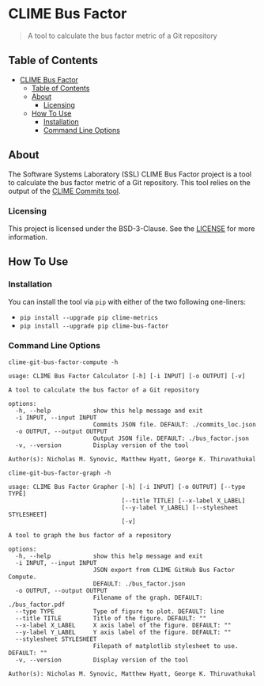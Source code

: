 # CLIME Bus Factor

> A tool to calculate the bus factor metric of a Git repository

## Table of Contents

- [CLIME Bus Factor](#clime-bus-factor)
  - [Table of Contents](#table-of-contents)
  - [About](#about)
    - [Licensing](#licensing)
  - [How To Use](#how-to-use)
    - [Installation](#installation)
    - [Command Line Options](#command-line-options)

## About

The Software Systems Laboratory (SSL) CLIME Bus Factor project is a tool to calculate the bus factor metric of a Git repository. This tool relies on the output of the [CLIME Commits tool](https://github.com/SoftwareSystemsLaboratory/clime-commits).

### Licensing

This project is licensed under the BSD-3-Clause. See the [LICENSE](LICENSE) for more information.

## How To Use

### Installation

You can install the tool via `pip` with either of the two following one-liners:

- `pip install --upgrade pip clime-metrics`
- `pip install --upgrade pip clime-bus-factor`

### Command Line Options

`clime-git-bus-factor-compute -h`

``` shell
usage: CLIME Bus Factor Calculator [-h] [-i INPUT] [-o OUTPUT] [-v]

A tool to calculate the bus factor of a Git repository

options:
  -h, --help            show this help message and exit
  -i INPUT, --input INPUT
                        Commits JSON file. DEFAULT: ./commits_loc.json
  -o OUTPUT, --output OUTPUT
                        Output JSON file. DEFAULT: ./bus_factor.json
  -v, --version         Display version of the tool

Author(s): Nicholas M. Synovic, Matthew Hyatt, George K. Thiruvathukal
```

`clime-git-bus-factor-graph -h`

``` shell
usage: CLIME Bus Factor Grapher [-h] [-i INPUT] [-o OUTPUT] [--type TYPE]
                                [--title TITLE] [--x-label X_LABEL]
                                [--y-label Y_LABEL] [--stylesheet STYLESHEET]
                                [-v]

A tool to graph the bus factor of a repository

options:
  -h, --help            show this help message and exit
  -i INPUT, --input INPUT
                        JSON export from CLIME GitHub Bus Factor Compute.
                        DEFAULT: ./bus_factor.json
  -o OUTPUT, --output OUTPUT
                        Filename of the graph. DEFAULT: ./bus_factor.pdf
  --type TYPE           Type of figure to plot. DEFAULT: line
  --title TITLE         Title of the figure. DEFAULT: ""
  --x-label X_LABEL     X axis label of the figure. DEFAULT: ""
  --y-label Y_LABEL     Y axis label of the figure. DEFAULT: ""
  --stylesheet STYLESHEET
                        Filepath of matplotlib stylesheet to use. DEFAULT: ""
  -v, --version         Display version of the tool

Author(s): Nicholas M. Synovic, Matthew Hyatt, George K. Thiruvathukal
```
